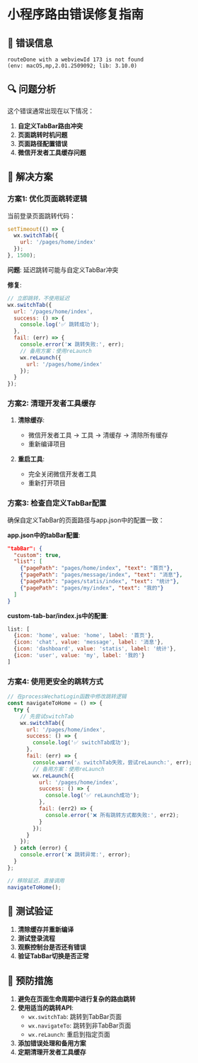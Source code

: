 # 小程序路由错误修复指南

## 🚨 错误信息
```
routeDone with a webviewId 173 is not found
(env: macOS,mp,2.01.2509092; lib: 3.10.0)
```

## 🔍 问题分析

这个错误通常出现在以下情况：
1. **自定义TabBar路由冲突**
2. **页面跳转时机问题**
3. **页面路径配置错误**
4. **微信开发者工具缓存问题**

## 🔧 解决方案

### 方案1: 优化页面跳转逻辑

当前登录页面跳转代码：
```javascript
setTimeout(() => {
  wx.switchTab({
    url: '/pages/home/index'
  });
}, 1500);
```

**问题**: 延迟跳转可能与自定义TabBar冲突

**修复**:
```javascript
// 立即跳转，不使用延迟
wx.switchTab({
  url: '/pages/home/index',
  success: () => {
    console.log('✅ 跳转成功');
  },
  fail: (err) => {
    console.error('❌ 跳转失败:', err);
    // 备用方案：使用reLaunch
    wx.reLaunch({
      url: '/pages/home/index'
    });
  }
});
```

### 方案2: 清理开发者工具缓存

1. **清除缓存**:
   - 微信开发者工具 → 工具 → 清缓存 → 清除所有缓存
   - 重新编译项目

2. **重启工具**:
   - 完全关闭微信开发者工具
   - 重新打开项目

### 方案3: 检查自定义TabBar配置

确保自定义TabBar的页面路径与app.json中的配置一致：

**app.json中的tabBar配置**:
```json
"tabBar": {
  "custom": true,
  "list": [
    {"pagePath": "pages/home/index", "text": "首页"},
    {"pagePath": "pages/message/index", "text": "消息"},
    {"pagePath": "pages/statis/index", "text": "统计"},
    {"pagePath": "pages/my/index", "text": "我的"}
  ]
}
```

**custom-tab-bar/index.js中的配置**:
```javascript
list: [
  {icon: 'home', value: 'home', label: '首页'},
  {icon: 'chat', value: 'message', label: '消息'},
  {icon: 'dashboard', value: 'statis', label: '统计'},
  {icon: 'user', value: 'my', label: '我的'}
]
```

### 方案4: 使用更安全的跳转方式

```javascript
// 在processWechatLogin函数中修改跳转逻辑
const navigateToHome = () => {
  try {
    // 先尝试switchTab
    wx.switchTab({
      url: '/pages/home/index',
      success: () => {
        console.log('✅ switchTab成功');
      },
      fail: (err) => {
        console.warn('⚠️ switchTab失败，尝试reLaunch:', err);
        // 备用方案：使用reLaunch
        wx.reLaunch({
          url: '/pages/home/index',
          success: () => {
            console.log('✅ reLaunch成功');
          },
          fail: (err2) => {
            console.error('❌ 所有跳转方式都失败:', err2);
          }
        });
      }
    });
  } catch (error) {
    console.error('❌ 跳转异常:', error);
  }
};

// 移除延迟，直接调用
navigateToHome();
```

## 🧪 测试验证

1. **清除缓存并重新编译**
2. **测试登录流程**
3. **观察控制台是否还有错误**
4. **验证TabBar切换是否正常**

## 📝 预防措施

1. **避免在页面生命周期中进行复杂的路由跳转**
2. **使用适当的跳转API**:
   - `wx.switchTab`: 跳转到TabBar页面
   - `wx.navigateTo`: 跳转到非TabBar页面
   - `wx.reLaunch`: 重启到指定页面
3. **添加错误处理和备用方案**
4. **定期清理开发者工具缓存**
